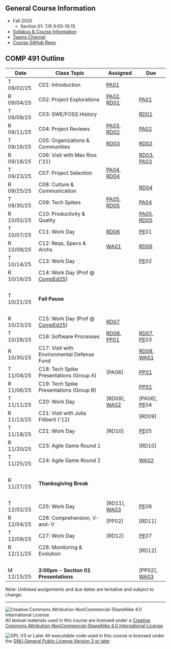 ## General Course Information
- Fall 2025
  - Section 01: T/R 9:00-10:15
- [Syllabus & Course Information](syllabus.md)
- [Teams Channel](https://teams.microsoft.com/l/team/19%3Ax030-TLUtf1S6WMIwmFIPg61vXLIBtxIdgg_TIItYb81%40thread.tacv2/conversations?groupId=e3b2df02-87cc-4c3c-b1d4-9b74119b5e0e&tenantId=6232b055-76b9-4c13-9b88-b562ae7db6fb)
- [Course GitHub Repo](https://github.com/Dickinson-COMP-491-492/AY25-26)

## COMP 491 Outline

Date            | Class Topic                                | Assigned       | Due
----------------|--------------------------------------------|----------------|-------------------
T 09/02/25      | C01: Introduction                          | [PA01]         |
R 09/04/25      | C02: Project Explorations                  | [PA02], [RD01] | [PA01] 
T 09/09/25      | C03: SWE/FOSS History                      |                | [RD01]
R 09/11/25      | C04: Project Reviews                       | [PA03], [RD02] | [PA02]
T 09/16/25      | C05: Organizations & Communities           | [RD03]         | [RD02]
R 09/18/25      | C06: Visit with Max Rios ('21)             |                | [RD03], [PA03] 
T 09/23/25      | C07: Project Selection                     | [PA04], [RD04] |
R 09/25/25      | C08: Culture & Communication               |                | [RD04]
T 09/30/25      | C09: Tech Spikes                           | [PA05], [RD05] | [PA04]
R 10/02/25      | C10: Productivity & Quality                |                | [PA05], [RD05]
T 10/07/25      | C11: Work Day                              | [RD06]         | [PE]01
R 10/09/25      | C12: Reqs, Specs & Archs                   | [WA01]         | [RD06]
T 10/14/25      | C13: Work Day                              |                | [PE]02
R 10/16/25      | C14: Work Day (Prof @ [CompEd25])          |                |
&nbsp;          |                                            |                | 
T 10/21/25      | **Fall Pause**                             |                |
&nbsp;          |                                            |                |
R 10/23/25      | C15: Work Day (Prof @ [CompEd25])          | [RD07]         |
T 10/28/25      | C16: Software Processes                    | [RD08], [PP01] | [RD07], [PE]03
R 10/30/25      | C17: Visit with Environmental Defense Fund |                | [RD08], [WA01]
T 11/04/25      | C18: Tech Spike Presentations (Group A)    | [PA06]         | [PP01]
R 11/06/25      | C19: Tech Spike Presentations (Group B)    |                | [PP01]
T 11/11/25      | C20: Work Day                              | [RD09], [WA02] | [PA06], [PE]04
R 11/13/25      | C21: Visit with Julia Filiberti ('12)      |                | [RD09]
T 11/18/25      | C21: Work Day                              | [RD10]         | [PE]05
R 11/20/25      | C23: Agile Game Round 1                    |                | [RD10]
T 11/25/25      | C24: Agile Game Round 2                    |                | [WA02]
&nbsp;          |
R 11/27/25      | **Thanksgiving Break**
&nbsp;          |
T 12/02/25      | C25: Work Day                              | [RD11], [WA03] | [PE]06
R 12/04/25      | C26: Comprehension, V-and-V                | [PP02]         | [RD11]
T 12/09/25      | C27: Work Day                              | [RD12]         | [PE]07
R 12/11/25      | C28: Monitoring & Evolution                |                | [RD12]
&nbsp;          |
M 12/15/25      | **2:00pm - Section 01 Presentations**      |                | [PP02], [WA03]

Note: Unlinked assignments and due dates are tentative and subject to change.

[RD01]: assignments/Readings/RD01-SWE-FOSS-History.md
[RD02]: assignments/Readings/RD02-Organizations-Communities.md
[RD03]: assignments/Readings/RD03-MaxRios-Visit.md
[RD04]: assignments/Readings/RD04-Culture-Communication.md
[RD05]: assignments/Readings/RD05-Productivity-Quality.md
[RD06]: assignments/Readings/RD06-Reqs-Specs-Archs.md
[RD07]: assignments/Readings/RD07-Processes.md
[RD08]: assignments/Readings/RD08-EDF-Visit.md

[PA01]: assignments/PA01-CourseTools.md
[PA02]: assignments/PA02-ProjectExplorations.md
[PA03]: assignments/PA03-ProjectReviews.md
[PA04]: assignments/PA04-ProjectSelection.md
[PA05]: assignments/PA05-TechSpikePrep.md

[PE]: assignments/PE-ProjectEffectiveness.md

[PP01]: assignments/PP01-TechSpikePresentation.md
<!--
[PA06]: assignments/PA06-Contributions.md
[PP02]: assignments/PP02-StatusReportPresentation.md
-->

[WA01]: assignments/WA01-BlogPostDraft.md
[WA02]: assignments/WA02-BlogPostPeerReview.md
[WA03]: assignments/WA03-BlogPostRevision.md

[COMPed25]: https://comped.acm.org/2025/

<!--
## COMP 492 Outline

Date            | Class Topic                      | Assigned       | Due (8:00am)
----------------|----------------------------------|----------------|-------------------
T 01/21/25      | C01: Work Day                    | [RD]01         |
F 01/24/24      | C02: Work Day                    |                | [PE]01
T 01/28/25      | C03: SWE Code of Ethics          | [RD]02         | [RD]01
F 01/31/25      | C04: Work Day                    |                | [PE]02
T 02/04/25      | C05: Ethics Case Studies         | [RD]03         | [RD]02
F 02/07/25      | C06: Work Day                    |                | [PE]03
T 02/11/25      | C07: Fair Information Practices  | [WA04], [PP03] | [RD]03
F 02/14/25      | C08: Work Day                    |                | [PE]04
T 02/18/25      | C09: Work Day                    | [RD]04         | 
F 02/21/25      | C10: Work Day                    |                | [PE]05
T 02/25/25      | C11: Susan Miller<br>(12:00-1:00 Tome 115) |      | [RD]04
F 02/28/25      | C12: Work Day (Prof @ [SIGCSE])  |                | [PE]06
T 03/04/25      | C13: Demo Day 1                  |                | [PP03]-A [WA04]-B
F 03/07/25      | C14: Demo Day 2                  |                | [PP03]-B [WA04]-A
&nbsp;          |                                  |                | 
T 03/11/25      | **Spring Break**                 |                |
F 03/14/25      | **Spring Break**                 |                |
&nbsp;          |                                  |                |
T 03/18/25      | C15: Work Day                    | [RD]05         | 
F 03/21/25      | C16: Work Day                    |                | [PE]07
T 03/25/25      | C17: Big Tech Antitrust Cases    | [RD]06         | [RD]05
F 03/28/25      | C18: Work Day                    |                | [PE]08
T 04/01/25      | C19: Social Media Content Liability  | [RD]07     | [RD]06
F 04/04/25      | C20: Work Day (Prof @ [CCSC-NE]) |                | [PE]09
T 04/08/25      | C21: Geopolitics and Software    | [PP04], [WA05]  | [RD]07
F 04/11/25      | C22: Work Day                    |                | [PE]10
T 04/15 25      | C23: Poster Peer Reviews         |                | [PP04]-a
F 04/18/25      | C24: Work Day (Prof in Seattle)  |                | [PE]11
T 04/22/25      | C25: Work Day (Poster due)       |                | [PP04]-b
F 04/25/25      | C26: Work Day                    | [PP05]         | [PE]12
T 04/29/25      | C27: Poster Session<br>(12:00-1:15 Tome Library) |         | [PP04]-c
F 05/02/25      | C28: Wrap Up                     |                | [PE]13 [WA05]
&nbsp;          |                                  |                |
M 05/12/25      | **9:00am - Section 01 Presentations** |           | PP05
T 05/13/25      | **9:00am - Section 02 Presentations** |           | PP05

Note: Blank rows, unlinked assignments and due dates are tentative and subject to change.

[SIGCSE]: https://sigcse2025.sigcse.org/
[CCSC-NE]: https://www.ccscne.org/
[WA04]: assignments/WA04-EthicalReasoningPost.md
[WA05]: assignments/WA05-SLEBlogPost.md
[PP03]: assignments/PP03-DemoDayPresentation.md
[PP04]: assignments/PP04-Poster.md
[PP05]: assignments/PP05-FinalPresentation.md
-->

---

![Creative Commons Attribution-NonCommercial-ShareAlike 4.0 International License](https://i.creativecommons.org/l/by-nc-sa/4.0/88x31.png "Creative Commons Attribution-NonCommercial-ShareAlike 4.0 International License") All textual materials used in this course are licensed under a [Creative Commons Attribution-NonCommercial-ShareAlike 4.0 International License](http://creativecommons.org/licenses/by-nc-sa/4.0/)

![GPL V3 or Later](https://www.gnu.org/graphics/gplv3-or-later-sm.png "GPL V3 or later") All executable code used in this course is licensed under the [GNU General Public License Version 3 or later](https://www.gnu.org/licenses/gpl.txt)
